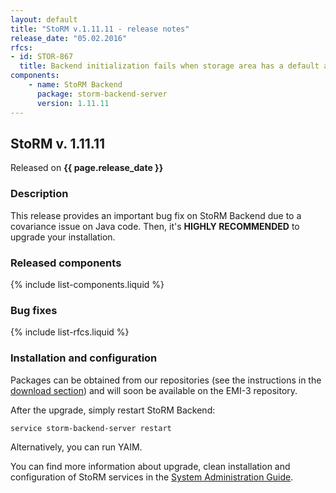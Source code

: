 ```yaml
---
layout: default
title: "StoRM v.1.11.11 - release notes"
release_date: "05.02.2016"
rfcs:
- id: STOR-867
  title: Backend initialization fails when storage area has a default acl list
components:
    - name: StoRM Backend
      package: storm-backend-server
      version: 1.11.11
---
```


## StoRM v. 1.11.11

Released on **{{ page.release_date }}**

### Description

This release provides an important bug fix on StoRM Backend due to a covariance issue on Java code.
Then, it's **HIGHLY RECOMMENDED** to upgrade your installation.

### Released components

{% include list-components.liquid %}

### Bug fixes

{% include list-rfcs.liquid %}

### Installation and configuration

Packages can be obtained from our repositories (see the instructions in the [download section][download-page]) and will soon be available on the EMI-3 repository.

After the upgrade, simply restart StoRM Backend:

```bash
service storm-backend-server restart
```

Alternatively, you can run YAIM.

You can find more information about upgrade, clean installation and configuration of
StoRM services in the [System Administration Guide][storm-sysadmin-guide].

[storm-documentation]: {{site.baseurl}}/documentation.html
[download-page]: {{site.baseurl}}/download.html
[storm-sysadmin-guide]: {{site.baseurl}}/documentation/sysadmin-guide/
